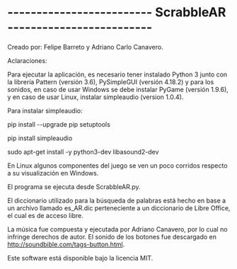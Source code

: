 
# ------------------------- ScrabbleAR -------------------------

Creado por: Felipe Barreto y Adriano Carlo Canavero.

Aclaraciones:

Para ejecutar la aplicación, es necesario tener instalado
Python 3 junto con la librería Pattern (versión 3.6), PySimpleGUI (versión 4.18.2) y para los sonidos, en 
caso de usar Windows se debe instalar PyGame (versión 1.9.6), y en caso de usar Linux, instalar 
simpleaudio (version 1.0.4).

Para instalar simpleaudio:

pip install --upgrade pip setuptools

pip install simpleaudio

sudo apt-get install -y python3-dev libasound2-dev

En Linux algunos componentes del juego se ven un poco corridos respecto a su visualización en Windows.

El programa se ejecuta desde ScrabbleAR.py.

El diccionario utilizado para la búsqueda de palabras está hecho en base a un archivo llamado es_AR.dic 
perteneciente a un diccionario de Libre Office, el cual es de acceso libre.

La música fue compuesta y ejecutada por Adriano Canavero, por lo cual no infringe derechos de autor.
El sonido de los botones fue descargado en http://soundbible.com/tags-button.html.


Este software está disponible bajo la licencia MIT.
